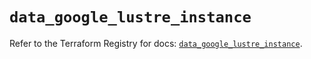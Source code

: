 # `data_google_lustre_instance`

Refer to the Terraform Registry for docs: [`data_google_lustre_instance`](https://registry.terraform.io/providers/hashicorp/google/6.46.0/docs/data-sources/lustre_instance).
